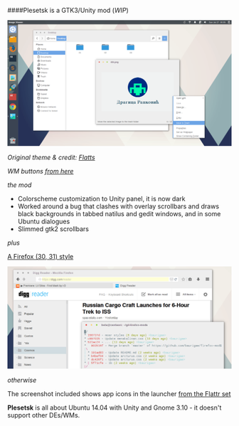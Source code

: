 ####Plesetsk is a GTK3/Unity mod (_WIP_)

![alt tag](https://raw.githubusercontent.com/baurigae/plesetsk/master/scrot.png)

_Original theme & credit: [Flatts](http://nale12.deviantart.com/#/art/Flatts-09022014-432924057?hf=1)_

_WM buttons [from here](http://vinceliuice.deviantart.com/#/art/Flattice-461445311?hf=1)_

_the mod_

- Colorscheme customization to Unity panel, it is now dark
- Worked around a bug that clashes with overlay scrollbars and draws black backgrounds in tabbed natilus and gedit windows, and in some Ubuntu dialogues
- Slimmed gtk2 scrollbars 

_plus_

[A Firefox (30, 31) style](https://github.com/baurigae/firefox-mods/blob/master/polaris.css)

![alt tag](https://raw.githubusercontent.com/baurigae/firefox-mods/master/polaris.png)

_otherwise_

The screenshot included shows app icons in the launcher [from the Flattr set](https://github.com/NitruxSA/flattr-icons)


**Plesetsk** is all about Ubuntu 14.04 with Unity and Gnome 3.10 - it doesn't support other DEs/WMs. 
